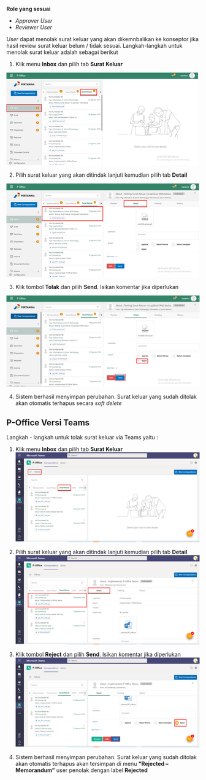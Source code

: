 **Role yang sesuai**

- *Approver User*
- *Reviewer User*

*User* dapat menolak surat keluar yang akan dikemnbalikan ke konseptor jika hasil review surat keluar belum / tidak sesuai. Langkah-langkah untuk menolak surat keluar adalah sebagai berikut

1. Klik menu **Inbox** dan pilih tab **Surat Keluar**

![gambar](SuratKeluar/SK_Web/SK44.png)

2. Pilih surat keluar yang akan ditindak lanjuti kemudian pilih tab **Detail**

![gambar](SuratKeluar/SK_Web/SK45.png)

3. Klik tombol **Tolak** dan pilih **Send**. Isikan komentar jika diperlukan

![gambar](SuratKeluar/SK_Web/SK46.png)

4. Sistem berhasil menyimpan perubahan. Surat keluar yang sudah ditolak akan otomatis terhapus secara *soft delete*




## **P-Office Versi Teams**


Langkah - langkah untuk tolak surat keluar via Teams yaitu :

 1.    Klik menu **Inbox** dan pilih tab **Surat Keluar**
 ![gambar](SuratKeluar/SK_Teams/SK46.png)

 2.    Pilih surat keluar yang akan ditindak lanjuti kemudian pilih tab **Detail**
 ![gambar](SuratKeluar/SK_Teams/SK47.png)

 3.    Klik tombol **Reject** dan pilih **Send**. Isikan komentar jika diperlukan
 ![gambar](SuratKeluar/SK_Teams/SK48.png)
 
 4. Sistem berhasil menyimpan perubahan. Surat keluar yang sudah ditolak akan otomatis terhapus akan tersimpan di menu **“Rejected – Memorandum”** user penolak dengan label **Rejected**
